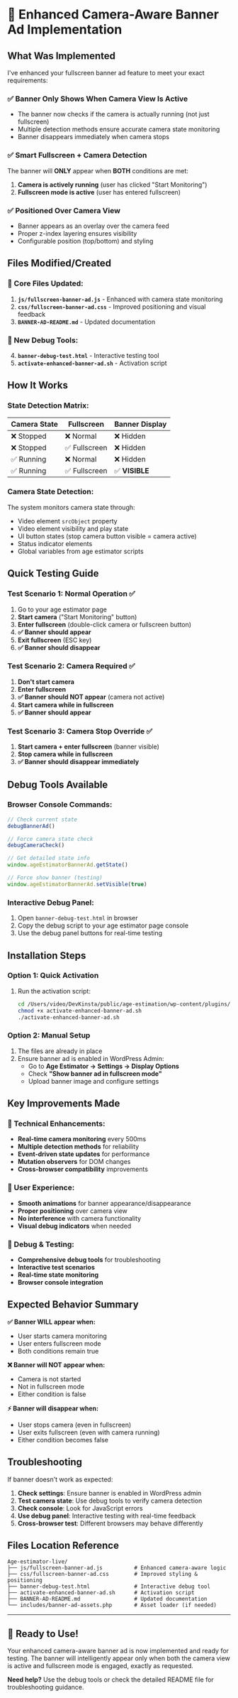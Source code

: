 # 🎯 Enhanced Camera-Aware Banner Ad Implementation

## What Was Implemented

I've enhanced your fullscreen banner ad feature to meet your exact requirements:

### ✅ **Banner Only Shows When Camera View Is Active**
- The banner now checks if the camera is actually running (not just fullscreen)
- Multiple detection methods ensure accurate camera state monitoring
- Banner disappears immediately when camera stops

### ✅ **Smart Fullscreen + Camera Detection**
The banner will **ONLY** appear when **BOTH** conditions are met:
1. **Camera is actively running** (user has clicked "Start Monitoring")
2. **Fullscreen mode is active** (user has entered fullscreen)

### ✅ **Positioned Over Camera View**
- Banner appears as an overlay over the camera feed
- Proper z-index layering ensures visibility
- Configurable position (top/bottom) and styling

## Files Modified/Created

### 📝 Core Files Updated:
1. **`js/fullscreen-banner-ad.js`** - Enhanced with camera state monitoring
2. **`css/fullscreen-banner-ad.css`** - Improved positioning and visual feedback
3. **`BANNER-AD-README.md`** - Updated documentation

### 🔧 New Debug Tools:
4. **`banner-debug-test.html`** - Interactive testing tool
5. **`activate-enhanced-banner-ad.sh`** - Activation script

## How It Works

### State Detection Matrix:
| Camera State | Fullscreen | Banner Display |
|-------------|------------|----------------|
| ❌ Stopped | ❌ Normal | ❌ Hidden |
| ❌ Stopped | ✅ Fullscreen | ❌ Hidden |
| ✅ Running | ❌ Normal | ❌ Hidden |
| ✅ Running | ✅ Fullscreen | ✅ **VISIBLE** |

### Camera State Detection:
The system monitors camera state through:
- Video element `srcObject` property
- Video element visibility and play state
- UI button states (stop camera button visible = camera active)
- Status indicator elements
- Global variables from age estimator scripts

## Quick Testing Guide

### Test Scenario 1: Normal Operation ✅
1. Go to your age estimator page
2. **Start camera** ("Start Monitoring" button)
3. **Enter fullscreen** (double-click camera or fullscreen button)
4. **✅ Banner should appear**
5. **Exit fullscreen** (ESC key)
6. **✅ Banner should disappear**

### Test Scenario 2: Camera Required ✅
1. **Don't start camera**
2. **Enter fullscreen**
3. **✅ Banner should NOT appear** (camera not active)
4. **Start camera while in fullscreen**
5. **✅ Banner should appear**

### Test Scenario 3: Camera Stop Override ✅
1. **Start camera + enter fullscreen** (banner visible)
2. **Stop camera while in fullscreen**
3. **✅ Banner should disappear immediately**

## Debug Tools Available

### Browser Console Commands:
```javascript
// Check current state
debugBannerAd()

// Force camera state check
debugCameraCheck()

// Get detailed state info
window.ageEstimatorBannerAd.getState()

// Force show banner (testing)
window.ageEstimatorBannerAd.setVisible(true)
```

### Interactive Debug Panel:
1. Open `banner-debug-test.html` in browser
2. Copy the debug script to your age estimator page console
3. Use the debug panel buttons for real-time testing

## Installation Steps

### Option 1: Quick Activation
1. Run the activation script:
   ```bash
   cd /Users/video/DevKinsta/public/age-estimation/wp-content/plugins/Age-estimator-live
   chmod +x activate-enhanced-banner-ad.sh
   ./activate-enhanced-banner-ad.sh
   ```

### Option 2: Manual Setup
1. The files are already in place
2. Ensure banner ad is enabled in WordPress Admin:
   - Go to **Age Estimator → Settings → Display Options**
   - Check **"Show banner ad in fullscreen mode"**
   - Upload banner image and configure settings

## Key Improvements Made

### 🔧 Technical Enhancements:
- **Real-time camera monitoring** every 500ms
- **Multiple detection methods** for reliability
- **Event-driven state updates** for performance
- **Mutation observers** for DOM changes
- **Cross-browser compatibility** improvements

### 🎨 User Experience:
- **Smooth animations** for banner appearance/disappearance
- **Proper positioning** over camera view
- **No interference** with camera functionality
- **Visual debug indicators** when needed

### 🐛 Debug & Testing:
- **Comprehensive debug tools** for troubleshooting
- **Interactive test scenarios** 
- **Real-time state monitoring**
- **Browser console integration**

## Expected Behavior Summary

**✅ Banner WILL appear when:**
- User starts camera monitoring
- User enters fullscreen mode
- Both conditions remain true

**❌ Banner will NOT appear when:**
- Camera is not started
- Not in fullscreen mode
- Either condition is false

**⚡ Banner will disappear when:**
- User stops camera (even in fullscreen)
- User exits fullscreen (even with camera running)
- Either condition becomes false

## Troubleshooting

If banner doesn't work as expected:

1. **Check settings**: Ensure banner is enabled in WordPress admin
2. **Test camera state**: Use debug tools to verify camera detection
3. **Check console**: Look for JavaScript errors
4. **Use debug panel**: Interactive testing with real-time feedback
5. **Cross-browser test**: Different browsers may behave differently

## Files Location Reference

```
Age-estimator-live/
├── js/fullscreen-banner-ad.js          # Enhanced camera-aware logic
├── css/fullscreen-banner-ad.css        # Improved styling & positioning  
├── banner-debug-test.html              # Interactive debug tool
├── activate-enhanced-banner-ad.sh      # Activation script
├── BANNER-AD-README.md                 # Updated documentation
└── includes/banner-ad-assets.php       # Asset loader (if needed)
```

---

## 🎉 Ready to Use!

Your enhanced camera-aware banner ad is now implemented and ready for testing. The banner will intelligently appear only when both the camera view is active and fullscreen mode is engaged, exactly as requested.

**Need help?** Use the debug tools or check the detailed README file for troubleshooting guidance.
